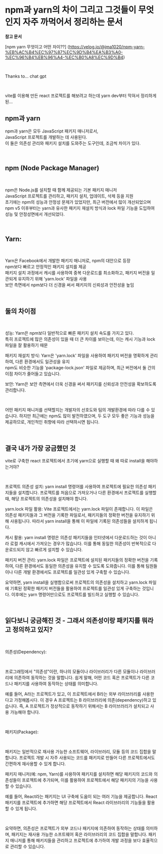 # npm과 yarn의 차이 그리고 그것들이 무엇인지 자주 까먹어서 정리하는 문서

<b>참고 문서</b>

[npm yarn 무엇이고 어떤 차이??]
(https://velog.io/@jma1020/npm-yarn-%EB%AC%B4%EC%97%87%EC%9D%B4%EA%B3%A0-%EC%96%B4%EB%96%A4-%EC%B0%A8%EC%9D%B4)

<br>

Thanks to... chat gpt   

<br>

vite를 이용해 만든 react 프로젝트를 해보려고 하는데 yarn dev부터 막혀서 정리하게 된...

## npm과 yarn

npm과 yarn은 모두 JavaScript 패키지 매니저로서,   
JavaScript 프로젝트를 개발하는 데 사용된다.   
이 둘은 의존성 관리와 패키지 설치를 도와주는 도구인데, 조금씩 차이가 있다.     

<br>

## npm (Node Package Manager)

<br>

npm은 Node.js를 설치할 때 함께 제공되는 기본 패키지 매니저  
JavaScript 프로젝트를 관리하고, 패키지 설치, 업데이트, 삭제 등을 지원  
초기에는 npm의 성능과 안정성 문제가 있었지만, 최근 버전에서 많이 개선되었으며  
npm v5 이후부터는 yarn과 유사한 패키지 재설치 방식과 lock 파일 기능을 도입하여 성능 및 안정성면에서 개선되었다.   

<br>

## Yarn:

<br>

Yarn은 Facebook에서 개발한 패키지 매니저로, npm의 대안으로 등장  
npm보다 빠르고 안정적인 패키지 설치를 제공  
패키지 설치 과정에서 캐시를 사용하여 중복 다운로드를 최소화하고, 패키지 버전을 일관되게 유지하기 위해 'yarn.lock' 파일을 사용  
보안 측면에서 npm보다 더 신경을 써서 패키지의 신뢰성과 안전성을 높임   

<br>

## 둘의 차이점

<br>

성능: Yarn은 npm보다 일반적으로 빠른 패키지 설치 속도를 가지고 있다.   
특히 프로젝트에 많은 의존성이 있을 때 더 큰 차이를 보이는데, 이는 캐시 기능과 lock 파일을 잘 활용하기 때문  

패키지 재설치 방식: Yarn은 'yarn.lock' 파일을 사용하여 패키지 버전을 명확하게 관리하여, 다른 환경에서도 일관성을 유지   
npm도 비슷한 기능을 'package-lock.json' 파일로 제공하며, 최근 버전에서 둘 간의 이점 차이가 줄어들고 있습니다.

보안: Yarn은 보안 측면에서 더욱 신경을 써서 패키지를 신뢰성과 안전성을 확보하도록 관리합니다.

<br>

어떤 패키지 매니저를 선택할지는 개발자의 선호도와 팀의 개발환경에 따라 다를 수 있습니다. 하지만 최근에는 npm도 많이 발전하였으며, 두 도구 모두 좋은 기능과 성능을 제공하므로, 개인적인 취향에 따라 선택하시면 됩니다.

<br>

## 결국 내가 가장 궁금했던 것

vite로 구축한 react 프로젝트에서 초기에 yarn으로 실행할 때 왜 따로 install을 해야하는거야?

<br>

프로젝트 의존성 설치:
yarn install 명령어를 사용하여 프로젝트에 필요한 의존성 패키지들을 설치합니다. 프로젝트를 처음으로 가져오거나 다른 환경에서 프로젝트를 실행할 때, 해당 프로젝트의 의존성을 설치해야 합니다.

yarn.lock 파일 활용:
Vite 프로젝트에서는 yarn.lock 파일이 존재합니다. 이 파일은 의존성 패키지들과 그 버전을 기록한 파일로서, 패키지들의 정확한 버전을 유지하기 위해 사용됩니다. 따라서 yarn install을 통해 이 파일에 기록된 의존성들을 설치하게 됩니다.

캐시 활용:
yarn install 명령은 의존성 패키지들을 인터넷에서 다운로드하는 것이 아니라 로컬 캐시에서 가져오는 경우가 많습니다. 이를 통해 동일한 의존성이 반복적으로 다운로드되지 않고 빠르게 설치할 수 있습니다.

패키지 버전 관리:
yarn.lock 파일은 프로젝트에 설치된 패키지들의 정확한 버전을 기록하여, 다른 환경에서도 동일한 의존성을 유지할 수 있도록 도와줍니다. 이를 통해 팀원들이나 다른 개발 환경에서도 프로젝트를 일관성 있게 구축할 수 있습니다.

요약하면, yarn install을 실행함으로써 프로젝트의 의존성을 설치하고 yarn.lock 파일에 기록된 정확한 패키지 버전들을 활용하여 프로젝트를 일관성 있게 구축하는 것입니다. 이후에는 yarn 명령어만으로도 프로젝트를 빌드하고 실행할 수 있습니다.

<br>

## 읽다보니 궁금해진 것 - 그래서 의존성이랑 패키지를 뭐라고 정의하고 있지?

<br>

의존성(Dependency):

<br>

프로그래밍에서 "의존성"이란, 하나의 모듈이나 라이브러리가 다른 모듈이나 라이브러리에 의존하여 동작하는 것을 말합니다. 쉽게 말해, 어떤 코드 혹은 프로젝트가 다른 코드나 패키지를 사용하여 동작하는 상태를 의미합니다.

예를 들어, A라는 프로젝트가 있고, 이 프로젝트에서 B라는 외부 라이브러리를 사용한다고 가정해봅시다. 이 경우 A 프로젝트는 B 라이브러리에 의존(dependency)하고 있습니다. 즉, A 프로젝트가 정상적으로 동작하기 위해서는 B 라이브러리가 설치되고 사용 가능해야 합니다.

<br>

패키지(Package):

<br>

패키지는 일반적으로 재사용 가능한 소프트웨어, 라이브러리, 모듈 등의 코드 집합을 말합니다. 프로젝트 개발 시 자주 사용되는 코드를 패키지로 만들어 다른 프로젝트에서도 간편하게 재사용할 수 있게 합니다.

패키지 매니저(예: npm, Yarn)를 사용하여 패키지를 설치하면 해당 패키지의 코드와 의존성들이 프로젝트에 추가되며, 이를 활용하여 프로젝트에서 해당 패키지의 기능을 사용할 수 있습니다.

예를 들어, React라는 패키지는 UI 구축에 도움이 되는 여러 기능을 제공합니다. React 패키지를 프로젝트에 추가하면 해당 프로젝트에서 React 라이브러리의 기능들을 활용할 수 있게 됩니다.

<br>

요약하면, 의존성은 프로젝트가 외부 코드나 패키지에 의존하여 동작하는 상태를 의미하며, 패키지는 재사용 가능한 소프트웨어 혹은 라이브러리의 코드 집합을 말합니다. 패키지 매니저를 통해 패키지들을 관리하고 프로젝트에 추가하여 개발 과정을 보다 효율적으로 관리할 수 있습니다.

<br>
<br>
<br>
<br>
<br>
<br>
